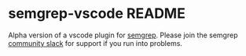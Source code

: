 # semgrep-vscode README

Alpha version of a vscode plugin for [semgrep](https://github.com/returntocorp/semgrep). Please join the semgrep [community slack](https://r2c.dev/slack) for support if you run into problems.  
